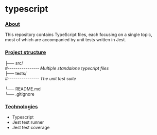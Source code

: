 # typescript

### <ins>About</ins>

This repository contains TypeScript files, each focusing on a single topic, most of which are accompanied by unit tests written in Jest.



### <ins>Project structure</ins>


├── src/<br>#---------------- *Multiple standalone typecript files*<br>
├── tests/<br>#---------------- *The unit test suite*<br>    
└── README.md<br>
└── .gitignore<br>

### <ins>Technologies<ins>
* Typescript <br> 
* Jest test runner <br>
* Jest test coverage  <br>
